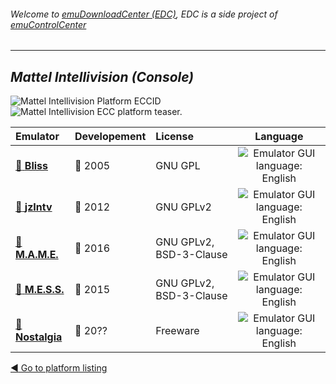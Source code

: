 ###### Welcome to [emuDownloadCenter (EDC)](https://github.com/PhoenixInteractiveNL/emuDownloadCenter/wiki/), EDC is a side project of [emuControlCenter](https://github.com/PhoenixInteractiveNL/emuControlCenter/wiki/)
***
## _Mattel Intellivision (Console)_
![](https://raw.githubusercontent.com/wiki/PhoenixInteractiveNL/emuDownloadCenter/images_platform/ecc_int_cell.png "Mattel Intellivision Platform ECCID")
![](https://raw.githubusercontent.com/wiki/PhoenixInteractiveNL/emuDownloadCenter/images_platform/ecc_int_teaser.png "Mattel Intellivision ECC platform teaser.")

| Emulator | Developement | License | Language |
|:---------|:-------------|:--------|:--------:|
| [:file_folder: **Bliss**](https://github.com/PhoenixInteractiveNL/emuDownloadCenter/wiki/Emulator-bliss#menu) | :red_circle: 2005 | GNU GPL | ![](https://raw.githubusercontent.com/wiki/PhoenixInteractiveNL/emuDownloadCenter/images_flags/icon_flag_EN_24.png "Emulator GUI language: English") |
| [:file_folder: **jzIntv**](https://github.com/PhoenixInteractiveNL/emuDownloadCenter/wiki/Emulator-jzintv#menu) | :red_circle: 2012 | GNU GPLv2 | ![](https://raw.githubusercontent.com/wiki/PhoenixInteractiveNL/emuDownloadCenter/images_flags/icon_flag_EN_24.png "Emulator GUI language: English") |
| [:file_folder: **M.A.M.E.**](https://github.com/PhoenixInteractiveNL/emuDownloadCenter/wiki/Emulator-mame#menu) | :large_blue_circle: 2016 | GNU GPLv2, BSD-3-Clause | ![](https://raw.githubusercontent.com/wiki/PhoenixInteractiveNL/emuDownloadCenter/images_flags/icon_flag_EN_24.png "Emulator GUI language: English") |
| [:file_folder: **M.E.S.S.**](https://github.com/PhoenixInteractiveNL/emuDownloadCenter/wiki/Emulator-mess#menu) | :large_blue_circle: 2015 | GNU GPLv2, BSD-3-Clause | ![](https://raw.githubusercontent.com/wiki/PhoenixInteractiveNL/emuDownloadCenter/images_flags/icon_flag_EN_24.png "Emulator GUI language: English") |
| [:file_folder: **Nostalgia**](https://github.com/PhoenixInteractiveNL/emuDownloadCenter/wiki/Emulator-nostalgia#menu) | :red_circle: 20?? | Freeware | ![](https://raw.githubusercontent.com/wiki/PhoenixInteractiveNL/emuDownloadCenter/images_flags/icon_flag_EN_24.png "Emulator GUI language: English") |

[:arrow_backward: Go to platform listing](https://github.com/PhoenixInteractiveNL/emuDownloadCenter/wiki/EDC-Platform-List)
